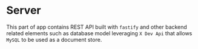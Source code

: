 # Server

This part of app contains REST API built with `fastify` and other backend related elements such as database model leveraging `X Dev Api` that allows `MySQL` to be used as a document store.
